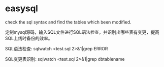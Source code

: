 # easysql
check the sql syntax and find the tables which been modified.


定制mysql源码，输入SQL文件进行SQL语法检查，并识别出哪些表有变更，提高SQL上线时备份的效率。

SQL语法检查:
sqlwatch <test.sql 2>&1|grep ERROR

SQL变更表识别:
sqlwatch <test.sql 2>&1|grep dbtablename
